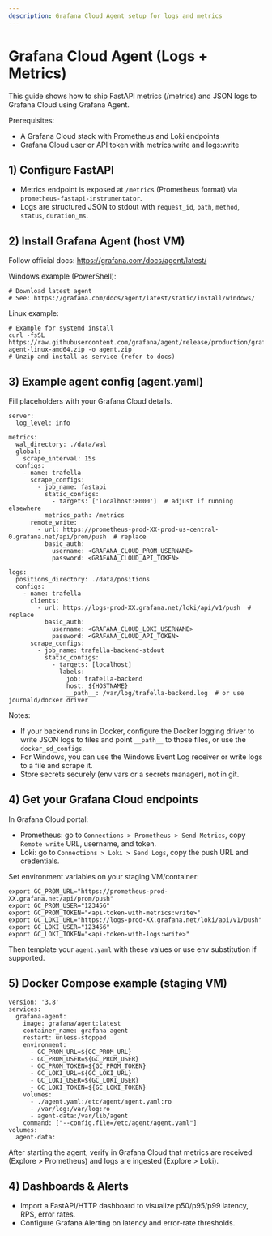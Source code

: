 ```yaml
---
description: Grafana Cloud Agent setup for logs and metrics
---
```


# Grafana Cloud Agent (Logs + Metrics)

This guide shows how to ship FastAPI metrics (/metrics) and JSON logs to Grafana Cloud using Grafana Agent.

Prerequisites:
- A Grafana Cloud stack with Prometheus and Loki endpoints
- Grafana Cloud user or API token with metrics:write and logs:write

## 1) Configure FastAPI
- Metrics endpoint is exposed at `/metrics` (Prometheus format) via `prometheus-fastapi-instrumentator`.
- Logs are structured JSON to stdout with `request_id`, `path`, `method`, `status`, `duration_ms`.

## 2) Install Grafana Agent (host VM)
Follow official docs: https://grafana.com/docs/agent/latest/

Windows example (PowerShell):
```
# Download latest agent
# See: https://grafana.com/docs/agent/latest/static/install/windows/
```

Linux example:
```
# Example for systemd install
curl -fsSL https://raw.githubusercontent.com/grafana/agent/release/production/grafana-agent-linux-amd64.zip -o agent.zip
# Unzip and install as service (refer to docs)
```

## 3) Example agent config (agent.yaml)
Fill placeholders with your Grafana Cloud details.

```
server:
  log_level: info

metrics:
  wal_directory: ./data/wal
  global:
    scrape_interval: 15s
  configs:
    - name: trafella
      scrape_configs:
        - job_name: fastapi
          static_configs:
            - targets: ['localhost:8000']  # adjust if running elsewhere
          metrics_path: /metrics
      remote_write:
        - url: https://prometheus-prod-XX-prod-us-central-0.grafana.net/api/prom/push  # replace
          basic_auth:
            username: <GRAFANA_CLOUD_PROM_USERNAME>
            password: <GRAFANA_CLOUD_API_TOKEN>

logs:
  positions_directory: ./data/positions
  configs:
    - name: trafella
      clients:
        - url: https://logs-prod-XX.grafana.net/loki/api/v1/push  # replace
          basic_auth:
            username: <GRAFANA_CLOUD_LOKI_USERNAME>
            password: <GRAFANA_CLOUD_API_TOKEN>
      scrape_configs:
        - job_name: trafella-backend-stdout
          static_configs:
            - targets: [localhost]
              labels:
                job: trafella-backend
                host: ${HOSTNAME}
                __path__: /var/log/trafella-backend.log  # or use journald/docker driver
```

Notes:
- If your backend runs in Docker, configure the Docker logging driver to write JSON logs to files and point `__path__` to those files, or use the `docker_sd_configs`.
- For Windows, you can use the Windows Event Log receiver or write logs to a file and scrape it.
- Store secrets securely (env vars or a secrets manager), not in git.

## 4) Get your Grafana Cloud endpoints

In Grafana Cloud portal:
- Prometheus: go to `Connections > Prometheus > Send Metrics`, copy `Remote write` URL, username, and token.
- Loki: go to `Connections > Loki > Send Logs`, copy the push URL and credentials.

Set environment variables on your staging VM/container:
```
export GC_PROM_URL="https://prometheus-prod-XX.grafana.net/api/prom/push"
export GC_PROM_USER="123456"
export GC_PROM_TOKEN="<api-token-with-metrics:write>"
export GC_LOKI_URL="https://logs-prod-XX.grafana.net/loki/api/v1/push"
export GC_LOKI_USER="123456"
export GC_LOKI_TOKEN="<api-token-with-logs:write>"
```

Then template your `agent.yaml` with these values or use env substitution if supported.

## 5) Docker Compose example (staging VM)

```
version: '3.8'
services:
  grafana-agent:
    image: grafana/agent:latest
    container_name: grafana-agent
    restart: unless-stopped
    environment:
      - GC_PROM_URL=${GC_PROM_URL}
      - GC_PROM_USER=${GC_PROM_USER}
      - GC_PROM_TOKEN=${GC_PROM_TOKEN}
      - GC_LOKI_URL=${GC_LOKI_URL}
      - GC_LOKI_USER=${GC_LOKI_USER}
      - GC_LOKI_TOKEN=${GC_LOKI_TOKEN}
    volumes:
      - ./agent.yaml:/etc/agent/agent.yaml:ro
      - /var/log:/var/log:ro
      - agent-data:/var/lib/agent
    command: ["--config.file=/etc/agent/agent.yaml"]
volumes:
  agent-data:
```

After starting the agent, verify in Grafana Cloud that metrics are received (Explore > Prometheus) and logs are ingested (Explore > Loki).

## 4) Dashboards & Alerts
- Import a FastAPI/HTTP dashboard to visualize p50/p95/p99 latency, RPS, error rates.
- Configure Grafana Alerting on latency and error-rate thresholds.
```
